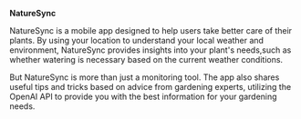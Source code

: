 **NatureSync**

NatureSync is a mobile app designed to help users take better care of their plants. 
By using your location to understand your local weather and environment,
NatureSync provides insights into your plant's needs,such as whether watering is necessary based on the current weather conditions.

But NatureSync is more than just a monitoring tool. The app also shares useful tips and tricks based on advice from gardening experts, utilizing the OpenAI API to provide you with the best information for your gardening needs.
